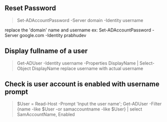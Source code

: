 ## Reset Password
>Set-ADAccountPassword -Server domain -Identity username

replace the 'domain' name and username ex: Set-ADAccountPassword -Server google.com -Identity prabhudev

## Display fullname of a user 
>Get-ADUser -Identity username -Properties DisplayName | Select-Object DisplayName
replace username with actual username

## Check is user account is enabled with username prompt
>$User = Read-Host -Prompt 'Input the user name'; Get-ADUser -Filter {name -like $User -or samaccountname -like $User} | select SamAccountName, Enabled
